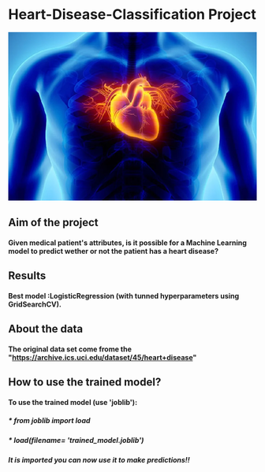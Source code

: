 # Heart-Disease-Classification Project
<img src="image.webp" />

## Aim of the project
#### Given medical patient's attributes, is it possible for a Machine Learning model to predict wether or not the patient has a heart disease?

## Results
#### Best model :LogisticRegression (with tunned hyperparameters using GridSearchCV).

## About the data
#### The original data set come frome the "https://archive.ics.uci.edu/dataset/45/heart+disease"

## How to use the trained model?
#### To use the trained model (use 'joblib'):
##### * from joblib import load
##### * load(filename= 'trained_model.joblib')
##### It is imported you can now use it to make predictions!!
